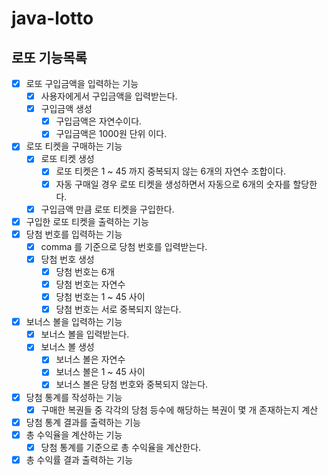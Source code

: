 # java-lotto

## 로또 기능목록

- [x] 로또 구입금액을 입력하는 기능
    - [x] 사용자에게서 구입금액을 입력받는다.
    - [x] 구입금액 생성
        - [x] 구입금액은 자연수이다.
        - [x] 구입금액은 1000원 단위 이다.
- [x] 로또 티켓을 구매하는 기능
    - [x] 로또 티켓 생성
        - [x] 로또 티켓은 1 ~ 45 까지 중복되지 않는 6개의 자연수 조합이다.
        - [x] 자동 구매일 경우 로또 티켓을 생성하면서 자동으로 6개의 숫자를 할당한다.
    - [x] 구입금액 만큼 로또 티켓을 구입한다.
- [x] 구입한 로또 티켓을 출력하는 기능
- [x] 당첨 번호를 입력하는 기능
    - [x] comma 를 기준으로 당첨 번호를 입력받는다.
    - [x] 당첨 번호 생성
        - [x] 당첨 번호는 6개
        - [x] 당첨 번호는 자연수
        - [x] 당첨 번호는 1 ~ 45 사이
        - [x] 당첨 번호는 서로 중복되지 않는다.
- [x] 보너스 볼을 입력하는 기능
    - [x] 보너스 볼을 입력받는다.
    - [x] 보너스 볼 생성
        - [x] 보너스 볼은 자연수
        - [x] 보너스 볼은 1 ~ 45 사이
        - [x] 보너스 볼은 당첨 번호와 중복되지 않는다.
- [x] 당첨 통계를 작성하는 기능
    - [x] 구매한 복권들 중 각각의 당첨 등수에 해당하는 복권이 몇 개 존재하는지 계산
- [x] 당첨 통계 결과를 출력하는 기능
- [x] 총 수익율을 계산하는 기능
    - [x] 당첨 통계를 기준으로 총 수익율을 계산한다.
- [x] 총 수익률 결과 출력하는 기능
